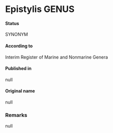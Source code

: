 Epistylis GENUS
=======

#### Status
SYNONYM

#### According to
Interim Register of Marine and Nonmarine Genera

#### Published in
null

#### Original name
null

### Remarks
null